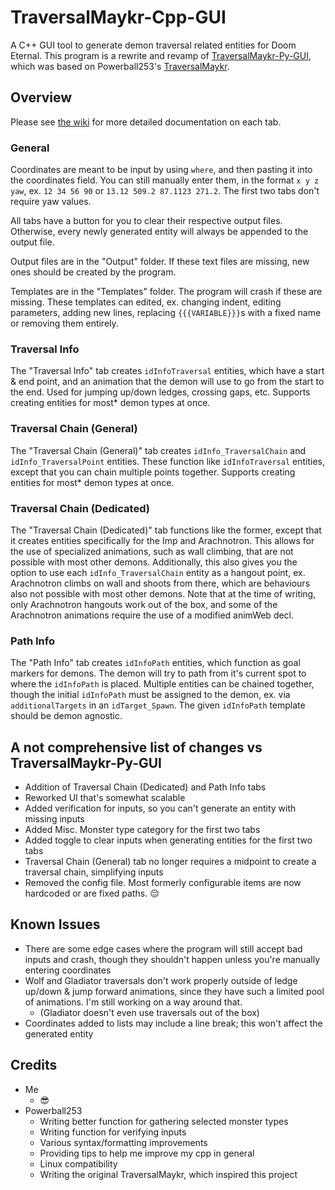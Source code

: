 # TraversalMaykr-Cpp-GUI
A C++ GUI tool to generate demon traversal related entities for Doom Eternal. This program is a rewrite and revamp of [TraversalMaykr-Py-GUI](https://github.com/elizabethany/TraversalMaykr-Py-GUI), which was based on Powerball253's [TraversalMaykr](https://github.com/PowerBall253/TraversalMaykr).

## Overview

Please see [the wiki](https://github.com/elizabethany/TraversalMaykr-Cpp-GUI/wiki) for more detailed documentation on each tab.

### General
Coordinates are meant to be input by using `where`, and then pasting it into the coordinates field. You can still manually enter them, in the format `x y z yaw`, ex. `12 34 56 90` or `13.12 509.2 87.1123 271.2`. The first two tabs don't require yaw values.

All tabs have a button for you to clear their respective output files. Otherwise, every newly generated entity will always be appended to the output file.

Output files are in the "Output" folder. If these text files are missing, new ones should be created by the program.

Templates are in the "Templates" folder. The program will crash if these are missing. These templates can edited, ex. changing indent, editing parameters, adding new lines, replacing `{{{VARIABLE}}}`s with a fixed name or removing them entirely.

### Traversal Info
The "Traversal Info" tab creates `idInfoTraversal` entities, which have a start & end point, and an animation that the demon will use to go from the start to the end. Used for jumping up/down ledges, crossing gaps, etc. Supports creating entities for most* demon types at once.

### Traversal Chain (General)
The "Traversal Chain (General)" tab creates `idInfo_TraversalChain` and `idInfo_TraversalPoint` entities. These function like `idInfoTraversal` entities, except that you can chain multiple points together. Supports creating entities for most* demon types at once.

### Traversal Chain (Dedicated)
The "Traversal Chain (Dedicated)" tab functions like the former, except that it creates entities specifically for the Imp and Arachnotron. This allows for the use of specialized animations, such as wall climbing, that are not possible with most other demons. Additionally, this also gives you the option to use each `idInfo_TraversalChain` entity as a hangout point, ex. Arachnotron climbs on wall and shoots from there, which are behaviours also not possible with most other demons. Note that at the time of writing, only Arachnotron hangouts work out of the box, and some of the Arachnotron animations require the use of a modified animWeb decl.

### Path Info
The "Path Info" tab creates `idInfoPath` entities, which function as goal markers for demons. The demon will try to path from it's current spot to where the `idInfoPath` is placed. Multiple entities can be chained together, though the initial `idInfoPath` must be assigned to the demon, ex. via `additionalTargets` in an `idTarget_Spawn`. The given `idInfoPath` template should be demon agnostic.

## A not comprehensive list of changes vs TraversalMaykr-Py-GUI
* Addition of Traversal Chain (Dedicated) and Path Info tabs
* Reworked UI that's somewhat scalable
* Added verification for inputs, so you can't generate an entity with missing inputs
* Added Misc. Monster type category for the first two tabs
* Added toggle to clear inputs when generating entities for the first two tabs
* Traversal Chain (General) tab no longer requires a midpoint to create a traversal chain, simplifying inputs
* Removed the config file. Most formerly configurable items are now hardcoded or are fixed paths. 😔

## Known Issues
* There are some edge cases where the program will still accept bad inputs and crash, though they shouldn't happen unless you're manually entering coordinates
* Wolf and Gladiator traversals don't work properly outside of ledge up/down & jump forward animations, since they have such a limited pool of animations. I'm still working on a way around that.
    * (Gladiator doesn't even use traversals out of the box)
* Coordinates added to lists may include a line break; this won't affect the generated entity

## Credits
* Me
    * 😎
* Powerball253
	* Writing better function for gathering selected monster types
	* Writing function for verifying inputs
    * Various syntax/formatting improvements
	* Providing tips to help me improve my cpp in general
	* Linux compatibility
	* Writing the original TraversalMaykr, which inspired this project
